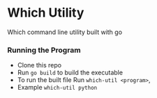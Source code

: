 # Which Utility
Which command line utility built with go

### Running the Program
- Clone this repo
- Run `go build` to build the executable
- To run the built file Run `which-util <program>`,
- Example `which-util python`

